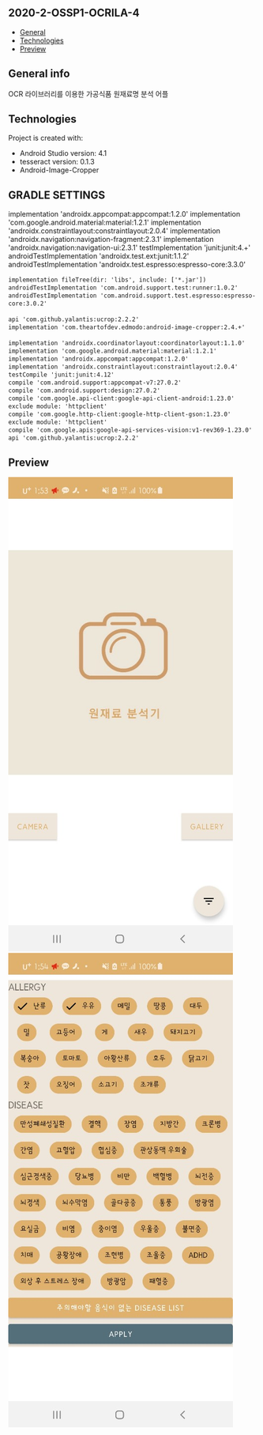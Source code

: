## 2020-2-OSSP1-OCRILA-4
* [General](#General-info)
* [Technologies](#Technologies)
* [Preview](#Preview)

## General info
OCR 라이브러리를 이용한 가공식품 원재료명 분석 어플
	
## Technologies
Project is created with:
* Android Studio version: 4.1
* tesseract version: 0.1.3
* Android-Image-Cropper	

## GRADLE SETTINGS
implementation 'androidx.appcompat:appcompat:1.2.0'
    implementation 'com.google.android.material:material:1.2.1'
    implementation 'androidx.constraintlayout:constraintlayout:2.0.4'
    implementation 'androidx.navigation:navigation-fragment:2.3.1'
    implementation 'androidx.navigation:navigation-ui:2.3.1'
    testImplementation 'junit:junit:4.+'
    androidTestImplementation 'androidx.test.ext:junit:1.1.2'
    androidTestImplementation 'androidx.test.espresso:espresso-core:3.3.0'

    implementation fileTree(dir: 'libs', include: ['*.jar'])
    androidTestImplementation 'com.android.support.test:runner:1.0.2'
    androidTestImplementation 'com.android.support.test.espresso:espresso-core:3.0.2'

    api 'com.github.yalantis:ucrop:2.2.2'
    implementation 'com.theartofdev.edmodo:android-image-cropper:2.4.+'

    implementation 'androidx.coordinatorlayout:coordinatorlayout:1.1.0'
    implementation 'com.google.android.material:material:1.2.1'
    implementation 'androidx.appcompat:appcompat:1.2.0'
    implementation 'androidx.constraintlayout:constraintlayout:2.0.4'
    testCompile 'junit:junit:4.12'
    compile 'com.android.support:appcompat-v7:27.0.2'
    compile 'com.android.support:design:27.0.2'
    compile 'com.google.api-client:google-api-client-android:1.23.0' exclude module: 'httpclient'
    compile 'com.google.http-client:google-http-client-gson:1.23.0' exclude module: 'httpclient'
    compile 'com.google.apis:google-api-services-vision:v1-rev369-1.23.0'
    api 'com.github.yalantis:ucrop:2.2.2'
    
## Preview
![Main](./images/main.jpg)
![Profile](./images/profile.jpg)
